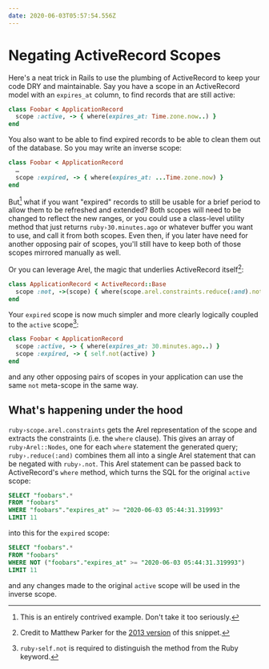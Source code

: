 ```yaml
---
date: 2020-06-03T05:57:54.556Z
---
```


# Negating ActiveRecord Scopes

Here's a neat trick in Rails to use the plumbing of ActiveRecord to keep your
code DRY and maintainable. Say you have a scope in an ActiveRecord model with
an `expires_at` column, to find records that are still active:

```ruby
class Foobar < ApplicationRecord
  scope :active, -> { where(expires_at: Time.zone.now..) }
end
```

You also want to be able to find expired records to be able to clean them out of
the database. So you may write an inverse scope:

```ruby
class Foobar < ApplicationRecord
  …
  scope :expired, -> { where(expires_at: ...Time.zone.now) }
end
```

But[^1] what if you want "expired" records to still be usable for a brief
period to allow them to be refreshed and extended? Both scopes will need to
be changed to reflect the new ranges, or you could use a class-level utility
method that just returns `ruby›30.minutes.ago` or whatever buffer you want to
use, and call it from both scopes. Even then, if you later have need for
another opposing pair of scopes, you'll still have to keep both of those
scopes mirrored manually as well.

Or you can leverage Arel, the magic that underlies ActiveRecord itself[^2]:

```ruby
class ApplicationRecord < ActiveRecord::Base
  scope :not, ->(scope) { where(scope.arel.constraints.reduce(:and).not) }
end
```

Your `expired` scope is now much simpler and more clearly logically coupled to
the `active` scope[^3]:

```ruby
class Foobar < ApplicationRecord
  scope :active, -> { where(expires_at: 30.minutes.ago..) }
  scope :expired, -> { self.not(active) }
end
```

and any other opposing pairs of scopes in your application can use the same
`not` meta-scope in the same way.

## What's happening under the hood

`ruby›scope.arel.constraints` gets the Arel representation of the scope and
extracts the constraints (i.e. the `where` clause). This gives an array of
`ruby›Arel::Nodes`, one for each `where` statement the generated query;
`ruby›.reduce(:and)` combines them all into a single Arel statement that can
be negated with `ruby›.not`. This Arel statement can be passed back to
ActiveRecord's `where` method, which turns the SQL for the original `active`
scope:

```sql
SELECT "foobars".*
FROM "foobars"
WHERE "foobars"."expires_at" >= "2020-06-03 05:44:31.319993"
LIMIT 11
```

into this for the `expired` scope:

```sql
SELECT "foobars".*
FROM "foobars"
WHERE NOT ("foobars"."expires_at" >= "2020-06-03 05:44:31.319993")
LIMIT 11
```

and any changes made to the original `active` scope will be used in the inverse
scope.

[^1]: This is an entirely contrived example. Don't take it too seriously.
[^2]: Credit to Matthew Parker for the [2013 version][vmw] of this snippet.
[^3]: `ruby›self.not` is required to distinguish the method from the Ruby keyword.

[vmw]: https://tanzu.vmware.com/content/blog/logically-negating-an-activerecord-scope
